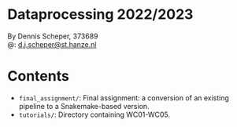 # Dataprocessing 2022/2023
By Dennis Scheper, 373689</br>
@: d.j.scheper@st.hanze.nl

# Contents
- `final_assignment/`: Final assignment: a conversion of an existing pipeline to a Snakemake-based version.
- `tutorials/`: Directory containing WC01-WC05.
